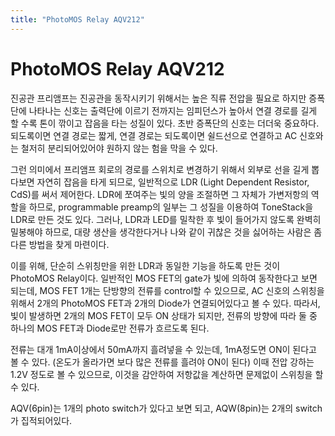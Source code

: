 ```yaml
---
title: "PhotoMOS Relay AQV212"
---
```

# PhotoMOS Relay AQV212


진공관 프리앰프는 진공관을 동작시키기 위해서는 높은 직류 전압을 필요로 하지만 증폭단에 나타나는 신호는 출력단에 이르기 전까지는 임피던스가 높아서 연결 경로를 길게 할 수록 톤이 깎이고 잡음을 타는 성질이 있다. 초반 증폭단의 신호는 더더욱 중요하다. 되도록이면 연결 경로는 짧게, 연결 경로는 되도록이면 쉴드선으로 연결하고 AC 신호와는 철저히 분리되어있어야 원하지 않는 험을 막을 수 있다.

그런 의미에서 프리앰프 회로의 경로를 스위치로 변경하기 위해서 외부로 선을 길게 뽑다보면 자연히 잡음을 타게 되므로, 일반적으로 LDR (Light Dependent Resistor, CdS)를 써서 제어한다. LDR에 쪼여주는 빛의 양을 조절하면 그 자체가 가변저항의 역할을 하므로, programmable preamp의 일부는 그 성질을 이용하여 ToneStack을 LDR로 만든 것도 있다. 그러나, LDR과 LED를 밀착한 후 빛이 들어가지 않도록 완벽히 밀봉해야 하므로, 대량 생산을 생각한다거나 나와 같이 귀찮은 것을 싫어하는 사람은 좀 다른 방법을 찾게 마련이다. 

이를 위해, 단순히 스위칭만을 위한 LDR과 동일한 기능을 하도록 만든 것이 PhotoMOS Relay이다. 일반적인 MOS FET의 gate가 빛에 의하여 동작한다고 보면 되는데, MOS FET 1개는 단방향의 전류를 control할 수 있으므로, AC 신호의 스위칭을 위해서 2개의 PhotoMOS FET과 2개의 Diode가 연결되어있다고 볼 수 있다. 따라서, 빛이 발생하면 2개의 MOS FET이 모두 ON 상태가 되지만, 전류의 방향에 따라 둘 중 하나의 MOS FET과 Diode로만 전류가 흐르도록 된다.

전류는 대개 1mA이상에서 50mA까지 흘려넣을 수 있는데, 1mA정도면 ON이 된다고 볼 수 있다. (온도가 올라가면 보다 많은 전류를 흘려야 ON이 된다) 이때 전압 강하는 1.2V 정도로 볼 수 있으므로, 이것을 감안하여 저항값을 계산하면 문제없이 스위칭을 할 수 있다.

AQV(6pin)는 1개의 photo switch가 있다고 보면 되고, AQW(8pin)는 2개의 switch가 집적되어있다.


